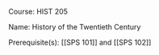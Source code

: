 




Course: HIST 205

Name: History of the Twentieth Century

Prerequisite(s): [[SPS 101]] and [[SPS 102]]